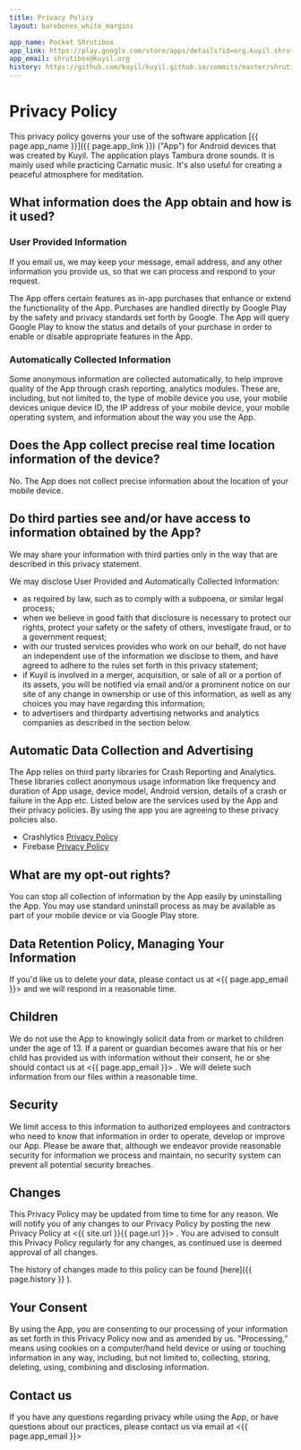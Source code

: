 ```yaml
---
title: Privacy Policy
layout: barebones_white_margins

app_name: Pocket Shrutibox
app_link: https://play.google.com/store/apps/details?id=org.kuyil.shrutibox
app_email: shrutibox@kuyil.org
history: https://github.com/kuyil/kuyil.github.io/commits/master/shrutibox/privacy/index.markdown
---
```


# Privacy Policy

This privacy policy governs your use of the software application [{{ page.app_name }}]({{ page.app_link }}) ("App") for Android devices that was created by Kuyil. The application plays Tambura drone sounds. It is mainly used while practicing Carnatic music. It's also useful for creating a peaceful atmosphere for meditation.

## What information does the App obtain and how is it used?

### User Provided Information

If you email us, we may keep your message, email address, and any other information you provide us, so that we can process and respond to your request.

The App offers certain features as in-app purchases that enhance or extend the functionality of the App. Purchases are handled directly by Google Play by the safety and privacy standards set forth by Google. The App will query Google Play to know the status and details of your purchase in order to enable or disable appropriate features in the App.

### Automatically Collected Information

Some anonymous information are collected automatically, to help improve quality of the App through crash reporting, analytics modules. These are, including, but not limited to, the type of mobile device you use, your mobile devices unique device ID, the IP address of your mobile device, your mobile operating system, and information about the way you use the App. 

## Does the App collect precise real time location information of the device?

No. The App does not collect precise information about the location of your mobile device.

## Do third parties see and/or have access to information obtained by the App?

We may share your information with third parties only in the way that are described in this privacy statement.

We may disclose User Provided and Automatically Collected Information:

* as required by law, such as to comply with a subpoena, or similar legal process;
* when we believe in good faith that disclosure is necessary to protect our rights, protect your safety or the safety of others, investigate fraud, or to a government request;
* with our trusted services provides who work on our behalf, do not have an independent use of the information we disclose to them, and have agreed to adhere to the rules set forth in this privacy statement;
* if Kuyil is involved in a merger, acquisition, or sale of all or a portion of its assets, you will be notified via email and/or a prominent notice on our site of any change in ownership or use of this information, as well as any choices you may have regarding this information;
* to advertisers and thirdparty advertising networks and analytics companies as described in the section below.

## Automatic Data Collection and Advertising

The App relies on third party libraries for Crash Reporting and Analytics. These libraries collect anonymous usage information like frequency and duration of App usage, device model, Android version, details of a crash or failure in the App etc. Listed below are the services used by the App and their privacy policies. By using the app you are agreeing to these privacy policies also.

* Crashlytics [Privacy Policy](http://try.crashlytics.com/terms/privacy-policy.pdf)
* Firebase [Privacy Policy](https://www.google.com/policies/privacy/)

## What are my opt-out rights?

You can stop all collection of information by the App easily by uninstalling the App. You may use standard uninstall process as may be available as part of your mobile device or via Google Play store.

## Data Retention Policy, Managing Your Information

If you'd like us to delete your data, please contact us at <{{ page.app_email }}> and we will respond in a reasonable time.

## Children

We do not use the App to knowingly solicit data from or market to children under the age of 13. If a parent or guardian becomes aware that his or her child has provided us with information without their consent, he or she should contact us at <{{ page.app_email }}> . We will delete such information from our files within a reasonable time.

## Security

We limit access to this information to authorized employees and contractors who need to know that information in order to operate, develop or improve our App. Please be aware that, although we endeavor provide reasonable security for information we process and maintain, no security system can prevent all potential security breaches.

## Changes

This Privacy Policy may be updated from time to time for any reason. We will notify you of any changes to our Privacy Policy by posting the new Privacy Policy at <{{ site.url }}{{ page.url }}> . You are advised to consult this Privacy Policy regularly for any changes, as continued use is deemed approval of all changes.

The history of changes made to this policy can be found [here]({{ page.history }} ).

## Your Consent

By using the App, you are consenting to our processing of your information as set forth in this Privacy Policy now and as amended by us. "Processing,” means using cookies on a computer/hand held device or using or touching information in any way, including, but not limited to, collecting, storing, deleting, using, combining and disclosing information.

## Contact us

If you have any questions regarding privacy while using the App, or have questions about our practices, please contact us via email at <{{ page.app_email }}>
